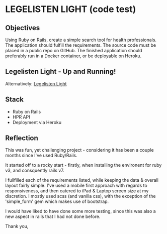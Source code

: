 # LEGELISTEN LIGHT (code test)

## Objectives
Using Ruby on Rails, create a simple search tool for health professionals. The application should fulfill the requirements. The source code must be placed in a public repo on GitHub. The finished application should preferably run in a Docker container, or be deployable on Heroku.

## Legelisten Light - Up and Running! 

Alternatively: [Legelisten Light](https://legelisten-light.herokuapp.com/)

## Stack
- Ruby on Rails
- HPR API 
- Deployment via Heroku

## Reflection

This was fun, yet challenging project - considering it has been a couple months since I've used Ruby/Rails. 

It started off to a rocky start - firstly, when installing the environent for ruby v3, and consquently rails v7. 

I fullfilled each of the requirements listed, while keeping the data & overall layout fairly simple. I've used a mobile first approach with regards to responsiveness, and then catered to iPad & Laptop screen size at my discretion. I mostly used scss (and vanilla css), with the exception of the 'simple_form' gem which makes use of bootstrap. 

I would have liked to have done some more testing, since this was also a new aspect in rails that I had not done before. 

Thank you, 
